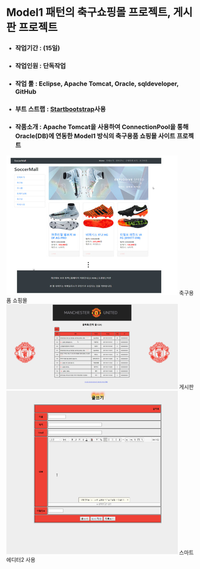 <h1>Model1 패턴의 축구쇼핑몰 프로젝트, 게시판 프로젝트</h1>
<ul>
  <li><h3>작업기간 : (15일) </h3></li>
  <li><h3>작업인원 : 단독작업</h3></li>
  <li><h3>작업 툴 : Eclipse, Apache Tomcat, Oracle, sqldeveloper, GitHub</h3></li>
  <li><h3>부트 스트랩 : <a href="https://startbootstrap.com/template-categories/all/">Startbootstrap</a>사용</h3></li>
  <li><h3>작품소개 : Apache Tomcat을 사용하여 ConnectionPool을 통해 Oracle(DB)에 연동한 Model1 방식의 축구용품 쇼핑몰 사이트 프로젝트</h3></li>
</ul>
<img src="StudyBasicJSP/img/soccer.jpg" width="90%" height="90%">
축구용품 쇼핑몰
<img src="StudyBasicJSP/img/model1board.jpg" width="90%" height="90%">
게시판
<img src="StudyBasicJSP/img/boardsmart.jpg" width="90%" height="90%">
스마트에디터2 사용
